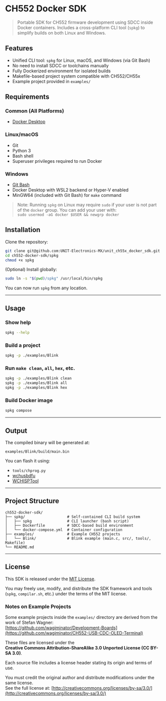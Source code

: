 

# CH552 Docker SDK

> Portable SDK for CH552 firmware development using SDCC inside Docker containers. Includes a cross-platform CLI tool (`spkg`) to simplify builds on both Linux and Windows.

## Features

- Unified CLI tool: `spkg` for Linux, macOS, and Windows (via Git Bash)
- No need to install SDCC or toolchains manually
- Fully Dockerized environment for isolated builds
- Makefile-based project system compatible with CH552/CH55x
- Example project provided in `examples/`


## Requirements

### Common (All Platforms)

- [Docker Desktop](https://www.docker.com/products/docker-desktop)

### Linux/macOS

- Git
- Python 3
- Bash shell
- Superuser privileges required to run Docker

### Windows

- [Git Bash](https://gitforwindows.org/)
- Docker Desktop with WSL2 backend or Hyper-V enabled
- MinGW64 (included with Git Bash) for `make` command

> Note: Running `spkg` on Linux may require `sudo` if your user is not part of the `docker` group. You can add your user with:  
> `sudo usermod -aG docker $USER && newgrp docker`

## Installation

Clone the repository:

```bash
git clone git@github.com:UNIT-Electronics-MX/unit_ch55x_docker_sdk.git
cd ch552-docker-sdk/spkg
chmod +x spkg
```

(Optional) Install globally:

```bash
sudo ln -s "$(pwd)/spkg" /usr/local/bin/spkg
```

You can now run `spkg` from any location.

---

## Usage

### Show help

```bash
spkg --help
```

### Build a project

```bash
spkg -p ./examples/Blink
```

### Run `make clean`, `all`, `hex`, etc.

```bash
spkg -p ./examples/Blink clean
spkg -p ./examples/Blink all
spkg -p ./examples/Blink hex
```

### Build Docker image

```bash
spkg compose
```

---

## Output

The compiled binary will be generated at:

```
examples/Blink/build/main.bin
```

You can flash it using:

- `tools/chprog.py`
- [wchusbdfu](https://github.com/DeqingSun/ch554tools)
- [WCHISPTool](https://www.wch-ic.com/downloads/WCHISPTool_Setup_exe.html)

---

## Project Structure

```
ch552-docker-sdk/
├── spkg/                   # Self-contained CLI build system
│   ├── spkg                # CLI launcher (bash script)
│   ├── Dockerfile          # SDCC-based build environment
│   └── docker-compose.yml  # Container configuration
├── examples/               # Example CH552 projects
│   └── Blink/              # Blink example (main.c, src/, tools/, Makefile)
└── README.md
```

---
## License

This SDK is released under the [MIT License](LICENSE).

You may freely use, modify, and distribute the SDK framework and tools (`spkg`, `compilar.sh`, etc.) under the terms of the MIT license.

### Notes on Example Projects

Some example projects inside the `examples/` directory are derived from the work of Stefan Wagner:  
[https://github.com/wagiminator/Development-Boards](https://github.com/wagiminator/CH552-USB-CDC-OLED-Terminal)

These files are licensed under the  
**Creative Commons Attribution-ShareAlike 3.0 Unported License (CC BY-SA 3.0)**.

Each source file includes a license header stating its origin and terms of use.

You must credit the original author and distribute modifications under the same license.  
See the full license at: [http://creativecommons.org/licenses/by-sa/3.0/](http://creativecommons.org/licenses/by-sa/3.0/)

